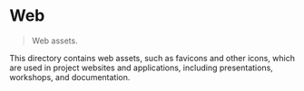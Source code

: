# Web

> Web assets.

<!-- Section to include introductory text. Make sure to keep an empty line after the intro `section` element and another before the `/section` close. -->

<section class="intro">

This directory contains web assets, such as favicons and other icons, which are used in project websites and applications, including presentations, workshops, and documentation.

</section>

<!-- /.intro -->

<!-- Section to include notes. Make sure to keep an empty line after the `section` element and another before the `/section` close. -->

<section class="notes">

</section>

<!-- /.notes -->

<!-- Section for all links. Make sure to keep an empty line after the `section` element and another before the `/section` close. -->

<section class="links">

</section>

<!-- /.links -->
